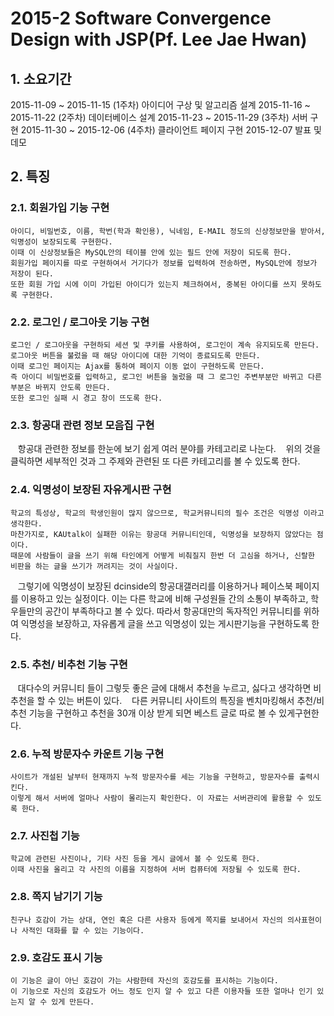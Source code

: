 # 2015-2 Software Convergence Design with JSP(Pf. Lee Jae Hwan)
## 1. 소요기간
   2015-11-09 ~ 2015-11-15 (1주차) 아이디어 구상 및 알고리즘 설계 
   2015-11-16 ~ 2015-11-22 (2주차) 데이터베이스 설계 
   2015-11-23 ~ 2015-11-29 (3주차) 서버 구현 
   2015-11-30 ~ 2015-12-06 (4주차) 클라이언트 페이지 구현 
   2015-12-07 발표 및 데모 
## 2. 특징
### 2.1. 회원가입 기능 구현 
    아이디, 비밀번호, 이름, 학번(학과 확인용), 닉네임, E-MAIL 정도의 신상정보만을 받아서, 익명성이 보장되도록 구현한다. 
    이때 이 신상정보들은 MySQL안의 테이블 안에 있는 필드 안에 저장이 되도록 한다. 
    회원가입 페이지를 따로 구현하여서 거기다가 정보를 입력하여 전송하면, MySQL안에 정보가 저장이 된다.
    또한 회원 가입 시에 이미 가입된 아이디가 있는지 체크하여서, 중복된 아이디를 쓰지 못하도록 구현한다. 

### 2.2. 로그인 / 로그아웃 기능 구현 
    로그인 / 로그아웃을 구현하되 세션 및 쿠키를 사용하여, 로그인이 계속 유지되도록 만든다.
    로그아웃 버튼을 불렀을 때 해당 아이디에 대한 기억이 종료되도록 만든다. 
    이때 로그인 페이지는 Ajax를 통하여 페이지 이동 없이 구현하도록 만든다. 
    즉 아이디 비밀번호를 입력하고, 로그인 버튼을 눌렀을 때 그 로그인 주변부분만 바뀌고 다른 부분은 바뀌지 안도록 만든다. 
    또한 로그인 실패 시 경고 창이 뜨도록 한다. 

### 2.3. 항공대 관련 정보 모음집 구현 
    항공대 관련한 정보를 한눈에 보기 쉽게 여러 분야를 카테고리로 나눈다.
    위의 것을 클릭하면 세부적인 것과 그 주제와 관련된 또 다른 카테고리를 볼 수 있도록 한다. 

### 2.4. 익명성이 보장된 자유게시판 구현 
    학교의 특성상, 학교의 학생인원이 많지 않으므로, 학교커뮤니티의 필수 조건은 익명성 이라고 생각한다. 
    마찬가지로, KAUtalk이 실패한 이유는 항공대 커뮤니티인데, 익명성을 보장하지 않았다는 점이다. 
    때문에 사람들이 글을 쓰기 위해 타인에게 어떻게 비춰질지 한번 더 고심을 하거나, 신랄한 비판을 하는 글을 쓰기가 꺼려지는 것이 사실이다. 
    그렇기에 익명성이 보장된 dcinside의 항공대갤러리를 이용하거나 페이스북 페이지를 이용하고 있는 실정이다. 
    이는 다른 학교에 비해 구성원들 간의 소통이 부족하고, 학우들만의 공간이 부족하다고 볼 수 있다.
    따라서 항공대만의 독자적인 커뮤니티를 위하여 익명성을 보장하고, 자유롭게 글을 쓰고 익명성이 있는 게시판기능을 구현하도록 한다. 

### 2.5. 추천/ 비추천 기능 구현 
    대다수의 커뮤니티 들이 그렇듯 좋은 글에 대해서 추천을 누르고, 싫다고 생각하면 비추천을 할 수 있는 버튼이 있다. 
    다른 커뮤니티 사이트의 특징을 벤치마킹해서 추천/비추천 기능을 구현하고 추천을 30개 이상 받게 되면 베스트 글로 따로 볼 수 있게구현한다.

### 2.6. 누적 방문자수 카운트 기능 구현 
    사이트가 개설된 날부터 현재까지 누적 방문자수를 세는 기능을 구현하고, 방문자수를 출력시킨다. 
    이렇게 해서 서버에 얼마나 사람이 몰리는지 확인한다. 이 자료는 서버관리에 활용할 수 있도록 한다. 

### 2.7. 사진첩 기능 
    학교에 관련된 사진이나, 기타 사진 등을 게시 글에서 볼 수 있도록 한다. 
    이때 사진을 올리고 각 사진의 이름을 지정하여 서버 컴퓨터에 저장될 수 있도록 한다.
    
### 2.8. 쪽지 남기기 기능 
    친구나 호감이 가는 상대, 연인 혹은 다른 사용자 등에게 쪽지를 보내어서 자신의 의사표현이나 사적인 대화를 할 수 있는 기능이다. 

### 2.9. 호감도 표시 기능 
    이 기능은 글이 아닌 호감이 가는 사람한테 자신의 호감도를 표시하는 기능이다.
    이 기능으로 자신의 호감도가 어느 정도 인지 알 수 있고 다른 이용자들 또한 얼마나 인기 있는지 알 수 있게 만든다.
